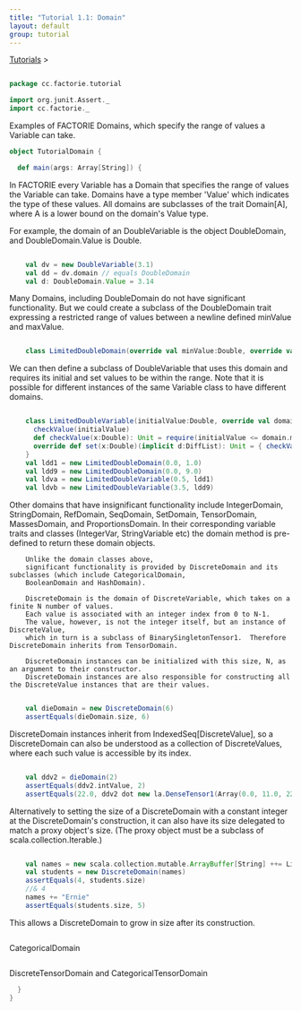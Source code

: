 ```yaml
---
title: "Tutorial 1.1: Domain"
layout: default
group: tutorial
---
```


<a href="{{ site.baseurl }}/tutorial.html">Tutorials</a> &gt;

```scala

package cc.factorie.tutorial

import org.junit.Assert._
import cc.factorie._


```

 Examples of FACTORIE Domains, which specify the range of values a Variable can take. 

```scala
object TutorialDomain {

  def main(args: Array[String]) {

```

 In FACTORIE every Variable has a Domain that specifies the range of values the Variable can take.
        Domains have a type member 'Value' which indicates the type of these values.
        All domains are subclasses of the trait Domain[A], where A is a lower bound on the domain's Value type.

For example, the domain of an DoubleVariable is the object DoubleDomain, and DoubleDomain.Value is Double. 

```scala

    val dv = new DoubleVariable(3.1)
    val dd = dv.domain // equals DoubleDomain
    val d: DoubleDomain.Value = 3.14


```

 Many Domains, including DoubleDomain do not have significant functionality.
        But we could create a subclass of the DoubleDomain trait expressing a restricted range of values
between a newline defined minValue and maxValue. 

```scala

    class LimitedDoubleDomain(override val minValue:Double, override val maxValue:Double) extends DoubleDomain

```

 We can then define a subclass of DoubleVariable that uses this domain and requires its initial and set values to be within the range.
Note that it is possible for different instances of the same Variable class to have different domains. 

```scala

    class LimitedDoubleVariable(initialValue:Double, override val domain:LimitedDoubleDomain) extends DoubleVariable(initialValue) {
      checkValue(initialValue)
      def checkValue(x:Double): Unit = require(initialValue <= domain.maxValue && initialValue >= domain.minValue)
      override def set(x:Double)(implicit d:DiffList): Unit = { checkValue(x); super.set(x) }
    }
    val ldd1 = new LimitedDoubleDomain(0.0, 1.0)
    val ldd9 = new LimitedDoubleDomain(0.0, 9.0)
    val ldva = new LimitedDoubleVariable(0.5, ldd1)
    val ldvb = new LimitedDoubleVariable(3.5, ldd9)


```

 Other domains that have insignificant functionality include IntegerDomain, StringDomain, RefDomain,
        SeqDomain, SetDomain, TensorDomain, MassesDomain, and ProportionsDomain.
        In their corresponding variable traits and classes (IntegerVar, StringVariable etc)
        the domain method is pre-defined to return these domain objects.

        Unlike the domain classes above,
        significant functionality is provided by DiscreteDomain and its subclasses (which include CategoricalDomain,
        BooleanDomain and HashDomain).

        DiscreteDomain is the domain of DiscreteVariable, which takes on a finite N number of values.
        Each value is associated with an integer index from 0 to N-1.
        The value, however, is not the integer itself, but an instance of DiscreteValue,
        which in turn is a subclass of BinarySingletonTensor1.  Therefore DiscreteDomain inherits from TensorDomain.

        DiscreteDomain instances can be initialized with this size, N, as an argument to their constructor.
        DiscreteDomain instances are also responsible for constructing all the DiscreteValue instances that are their values.


```scala

    val dieDomain = new DiscreteDomain(6)
    assertEquals(dieDomain.size, 6)


```

 DiscreteDomain instances inherit from IndexedSeq[DiscreteValue],
        so a DiscreteDomain can also be understood as a collection
of DiscreteValues, where each such value is accessible by its index. 

```scala

    val ddv2 = dieDomain(2)
    assertEquals(ddv2.intValue, 2)
    assertEquals(22.0, ddv2 dot new la.DenseTensor1(Array(0.0, 11.0, 22.0, 33.0, 44.0, 55.0)), 0.01)


```

 Alternatively to setting the size of a DiscreteDomain with a constant integer at the DiscreteDomain's construction,
        it can also have its size delegated to match a proxy object's size.
(The proxy object must be a subclass of scala.collection.Iterable.) 

```scala

    val names = new scala.collection.mutable.ArrayBuffer[String] ++= List("Alan", "Barbara", "Carol", "Denis")
    val students = new DiscreteDomain(names)
    assertEquals(4, students.size)
    //& 4
    names += "Ernie"
    assertEquals(students.size, 5)


```

 This allows a DiscreteDomain to grow in size after its construction. 

```scala


```

 CategoricalDomain 

```scala


```

 DiscreteTensorDomain and CategoricalTensorDomain 

```scala
  }
}
```


